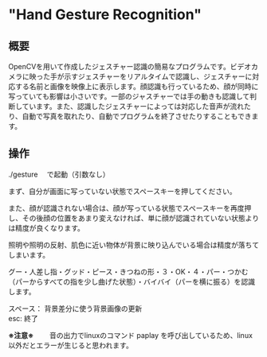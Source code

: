 # "Hand Gesture Recognition"
## 概要
OpenCVを用いて作成したジェスチャー認識の簡易なプログラムです。ビデオカメラに映った手が示すジェスチャーをリアルタイムで認識し、ジェスチャーに対応する名前と画像を映像上に表示します。顔認識も行っているため、顔が同時に写っていても影響は小さいです。一部のジャスチャーでは手の動きも認識して判断しています。また、認識したジェスチャーによっては対応した音声が流れたり、自動で写真を取れたり、自動でプログラムを終了させたりすることもできます。

## 操作　
./gesture 　で起動（引数なし）

まず、自分が画面に写っていない状態でスペースキーを押してください。

また、顔が認識されない場合は、顔が写っている状態でスペースキーを再度押し、その後顔の位置をあまり変えなければ、単に顔が認識されていない状態よりは精度が良くなります。

照明や照明の反射、肌色に近い物体が背景に映り込んでいる場合は精度が落ちてしまいます。

グー・人差し指・グッド・ピース・きつねの形・３・OK・４・パー・つかむ（パーからすべての指を少し曲げた状態）・バイバイ（パーを横に振る）を認識します。
 
スペース： 背景差分に使う背景画像の更新  
esc: 終了

__※注意※__　　
音の出力でlinuxのコマンド paplay を呼び出しているため、linux以外だとエラーが生じると思われます。　　
